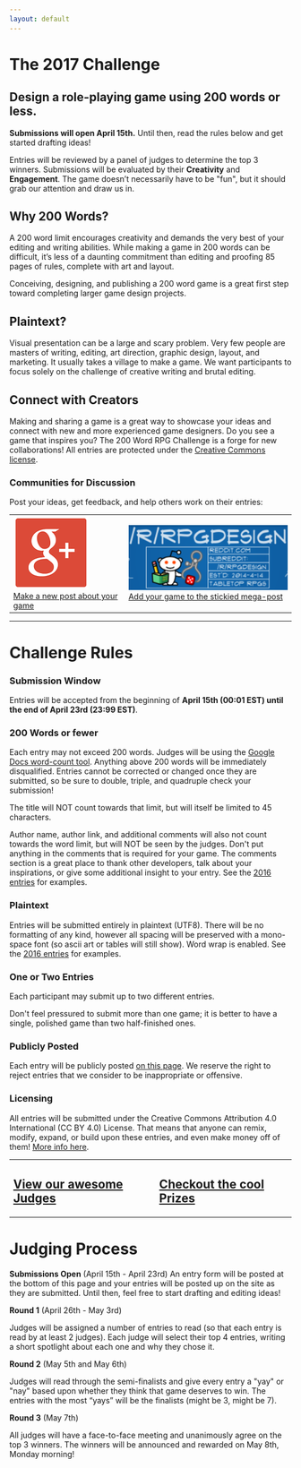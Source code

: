 ```yaml
---
layout: default
---
```


# The 2017 Challenge

## Design a role-playing game using 200 words or less.

**Submissions will open April 15th.** Until then, read the rules below and get started drafting ideas!

Entries will be reviewed by a panel of judges to determine the top 3 winners. Submissions will be evaluated by their **Creativity** and **Engagement**. The game doesn’t necessarily have to be "fun", but it should grab our attention and draw us in.

## Why 200 Words?

A 200 word limit encourages creativity and demands the very best of your editing and writing abilities. While making a game in 200 words can be difficult, it’s less of a daunting commitment than editing and proofing 85 pages of rules, complete with art and layout.

Conceiving, designing, and publishing a 200 word game is a great first step toward completing larger game design projects.

## Plaintext?

Visual presentation can be a large and scary problem. Very few people are masters of writing, editing, art direction, graphic design, layout, and marketing. It usually takes a village to make a game. We want participants to focus solely on the challenge of creative writing and brutal editing.

## Connect with Creators

Making and sharing a game is a great way to showcase your ideas and connect with new and more experienced game designers. Do you see a game that inspires you? The 200 Word RPG Challenge is a forge for new collaborations! All entries are protected under the [Creative Commons license]({{site.baseurl}}/licensing).

### Communities for Discussion
Post your ideas, get feedback, and help others work on their entries:

<table>
    <tr>
      <td><a href="https://plus.google.com/u/0/communities/117723893121798044489"><img src="/assets/images/Gplus.png" /><br>Make a new post about your game</a></td>
      <td><a href="https://www.reddit.com/r/RPGdesign/comments/63uaxg/200_word_rpg_challenge_entries_megathread_get/"><img src="/assets/images/rpgdesign.png" /><br>Add your game to the stickied mega-post</a></td>
    </tr>
</table>
<hr>

# Challenge Rules

### Submission Window
Entries will be accepted from the beginning of **April 15th (00:01 EST) until the end of April 23rd (23:99 EST)**.

### 200 Words or fewer 
Each entry may not exceed 200 words. Judges will be using the [Google Docs word-count tool](https://support.google.com/docs/answer/39003). Anything above 200 words will be immediately disqualified. Entries cannot be corrected or changed once they are submitted, so be sure to double, triple, and quadruple check your submission!

The title will NOT count towards that limit, but will itself be limited to 45 characters. 

Author name, author link, and additional comments will also not count towards the word limit, but will NOT be seen by the judges. Don't put anything in the comments that is required for your game. The comments section is a great place to thank other developers, talk about your inspirations, or give some additional insight to your entry. See the [2016 entries]({{site.baseurl}}/2016entries) for examples.

### Plaintext
Entries will be submitted entirely in plaintext (UTF8). There will be no formatting of any kind, however all spacing will be preserved with a mono-space font (so ascii art or tables will still show). Word wrap is enabled. See the [2016 entries]({{site.baseurl}}/2016entries) for examples. 

### One or Two Entries
Each participant may submit up to two different entries.

Don't feel pressured to submit more than one game; it is better to have a single, polished game than two half-finished ones. 

### Publicly Posted
Each entry will be publicly posted [on this page]({{site.baseurl}}/2017entries). We reserve the right to reject entries that we consider to be inappropriate or offensive. 

### Licensing
All entries will be submitted under the Creative Commons Attribution 4.0 International (CC BY 4.0) License. That means that anyone can remix, modify, expand, or build upon these entries, and even make money off of them! [More info here]({{site.baseurl}}/licensing).


<table>
  <tr>
    <td><h2><a href="{{site.baseurl}}/judges">View our awesome Judges</a></h2></td>
    <td><h2><a href="{{site.baseurl}}/prizes">Checkout the cool Prizes</a></h2></td>
  </tr>
</table>

# Judging Process

**Submissions Open** (April 15th - April 23rd)
An entry form will be posted at the bottom of this page and your entries will be posted up on the site as they are submitted. Until then, feel free to start drafting and editing ideas!

**Round 1** (April 26th - May 3rd)

Judges will be assigned a number of entries to read (so that each entry is read by at least 2 judges). Each judge will select their top 4 entries, writing a short spotlight about each one and why they chose it. 

**Round 2** (May 5th and May 6th)

Judges will read through the semi-finalists and give every entry a "yay" or "nay" based upon whether they think that game deserves to win. The entries with the most “yays” will be the finalists (might be 3, might be 7).

**Round 3** (May 7th)

All judges will have a face-to-face meeting and unanimously agree on the top 3 winners. The winners will be announced and rewarded on May 8th, Monday morning!

